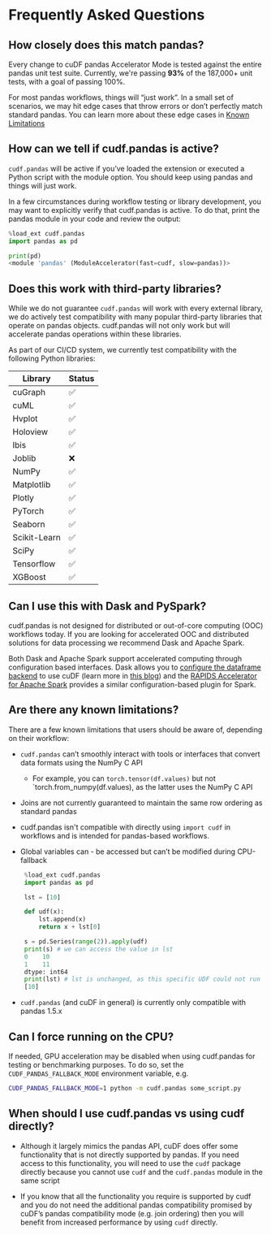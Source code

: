 # Frequently Asked Questions

## How closely does this match pandas?

Every change to cuDF pandas Accelerator Mode is tested against the entire
pandas unit test suite.  Currently, we're passing **93%** of the 187,000+ unit
tests, with a goal of passing 100%.

For most pandas workflows, things will “just work”. In a small set of
scenarios, we may hit edge cases that throw errors or don’t perfectly match
standard pandas. You can learn more about these edge cases in
[Known Limitations](#are-there-any-known-limitations)


## How can we tell if cudf.pandas is active?

`cudf.pandas` will be active if you’ve loaded the extension or executed a Python
script with the module option. You should keep using pandas and things will
just work.

In a few circumstances during workflow testing or library development, you may
want to explicitly verify that cudf.pandas is active. To do that, print the
pandas module in your code and review the output:

```python
%load_ext cudf.pandas
import pandas as pd

print(pd)
<module 'pandas' (ModuleAccelerator(fast=cudf, slow=pandas))>
```

## Does this work with third-party libraries?

While we do not guarantee `cudf.pandas` will work with every external library, we
do actively test compatibility with many popular third-party libraries that
operate on pandas objects. cudf.pandas will not only work but will
accelerate pandas operations within these libraries.

As part of our CI/CD system, we currently test compatibility with the
following Python libraries:


| Library          | Status |
|------------------|--------|
| cuGraph          | ✅      |
| cuML             | ✅      |
| Hvplot           | ✅      |
| Holoview         | ✅      |
| Ibis             | ✅      |
| Joblib           | ❌      |
| NumPy            | ✅      |
| Matplotlib       | ✅      |
| Plotly           | ✅      |
| PyTorch          | ✅      |
| Seaborn          | ✅      |
| Scikit-Learn     | ✅      |
| SciPy            | ✅      |
| Tensorflow       | ✅      |
| XGBoost          | ✅      |


## Can I use this with Dask and PySpark?

cudf.pandas is not designed for distributed or out-of-core computing (OOC)
workflows today. If you are looking for accelerated OOC and distributed
solutions for data processing we recommend Dask and Apache Spark.

Both Dask and Apache Spark support accelerated computing through configuration
based interfaces. Dask allows you to [configure the dataframe
backend](https://docs.dask.org/en/latest/how-to/selecting-the-collection-backend.html) to use
cuDF (learn more in [this
blog](https://medium.com/rapids-ai/easy-cpu-gpu-arrays-and-dataframes-run-your-dask-code-where-youd-like-e349d92351d)) and the [RAPIDS Accelerator for Apache Spark](https://nvidia.github.io/spark-rapids/)
provides a similar configuration-based plugin for Spark.


## Are there any known limitations?

There are a few known limitations that users should be aware of, depending on
their workflow:


- `cudf.pandas` can’t smoothly interact with tools or interfaces that convert data
formats using the NumPy C API
  - For example, you can `torch.tensor(df.values)` but not `torch.from_numpy(df.values), as the latter uses the NumPy C API
- Joins are not currently guaranteed to maintain the same row ordering as
standard pandas
- cudf.pandas isn't compatible with directly using `import cudf` in workflows and is intended for pandas-based workflows.
- Global variables can - be accessed but can’t be modified during CPU-fallback

  ```python
   %load_ext cudf.pandas
   import pandas as pd

   lst = [10]

   def udf(x):
       lst.append(x)
       return x + lst[0]

   s = pd.Series(range(2)).apply(udf)
   print(s) # we can access the value in lst
   0    10
   1    11
   dtype: int64
   print(lst) # lst is unchanged, as this specific UDF could not run on the GPU
   [10]
   ```
- `cudf.pandas` (and cuDF in general) is currently only compatible with pandas 1.5.x



## Can I force running on the CPU?

If needed, GPU acceleration may be disabled when using cudf.pandas for testing
or benchmarking purposes. To do so, set the `CUDF_PANDAS_FALLBACK_MODE`
environment variable, e.g.

```bash
CUDF_PANDAS_FALLBACK_MODE=1 python -m cudf.pandas some_script.py
```

## When should I use cudf.pandas vs using cudf directly?

- Although it largely mimics the pandas API, cuDF does offer some functionality
that is not directly supported by pandas. If you need access to this
functionality, you will need to use the `cudf` package directly because you
cannot use `cudf` and the `cudf.pandas` module in the same script

- If you know that all the functionality you require is supported by cudf and you
do not need the additional pandas compatibility promised by cuDF’s pandas
compatibility mode (e.g. join ordering) then you will benefit from
increased performance by using `cudf` directly.

